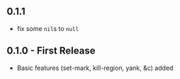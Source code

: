 ## 0.1.1
* fix some `nil`s to `null`

## 0.1.0 - First Release
* Basic features (set-mark, kill-region, yank, &c) added
